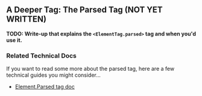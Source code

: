 A Deeper Tag: The Parsed Tag (NOT YET WRITTEN)
----------------------------

**TODO: Write-up that explains the `<ElementTag.parsed>` tag and when you'd use it.**

### Related Technical Docs

If you want to read some more about the parsed tag, here are a few technical guides you might consider...

- [Element.Parsed tag doc](https://one.denizenscript.com/denizen/tags/element.parsed)
